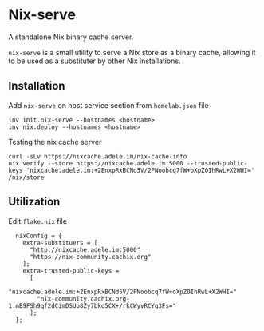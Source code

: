 # Nix-serve

A standalone Nix binary cache server.

`nix-serve` is a small utility to serve a Nix store as a binary cache, allowing it to be used as a substituter by other Nix installations.

## Installation

Add `nix-serve` on host service section from `homelab.json` file

```
inv init.nix-serve --hostnames <hostname>
inv nix.deploy --hostnames <hostname>
```

Testing the nix cache server

```
curl -sLv https://nixcache.adele.im/nix-cache-info
nix verify --store https://nixcache.adele.im:5000 --trusted-public-keys 'nixcache.adele.im:+2EnxpRxBCNd5V/2PNoobcq7fW+oXpZ0IhRwL+X2WHI=' /nix/store
```

## Utilization

Edit `flake.nix` file

```
  nixConfig = {
    extra-substituers = [
      "http://nixcache.adele.im:5000"
      "https://nix-community.cachix.org"
    ];
    extra-trusted-public-keys =
      [
        "nixcache.adele.im:+2EnxpRxBCNd5V/2PNoobcq7fW+oXpZ0IhRwL+X2WHI="
        "nix-community.cachix.org-1:mB9FSh9qf2dCimDSUo8Zy7bkq5CX+/rkCWyvRCYg3Fs="
      ];
  };
```
